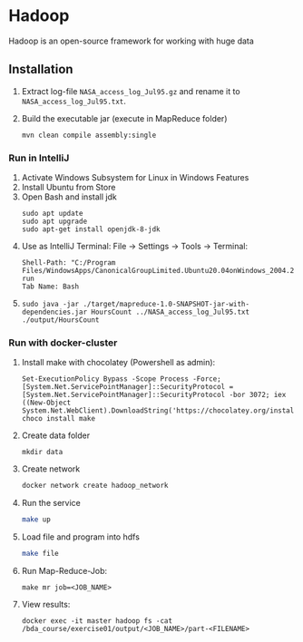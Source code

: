 # Hadoop
Hadoop is an open-source framework for working with huge data

## Installation

1. Extract log-file `NASA_access_log_Jul95.gz` and rename it to `NASA_access_log_Jul95.txt`.

1. Build the executable jar (execute in MapReduce folder)
   ```
   mvn clean compile assembly:single
   ```

### Run in IntelliJ

1. Activate Windows Subsystem for Linux in Windows Features
1. Install Ubuntu from Store
1. Open Bash and install jdk
   ```
   sudo apt update
   sudo apt upgrade
   sudo apt-get install openjdk-8-jdk
   ```
1. Use as IntelliJ Terminal: File -> Settings -> Tools -> Terminal:
   ```
   Shell-Path: "C:/Program Files/WindowsApps/CanonicalGroupLimited.Ubuntu20.04onWindows_2004.2020.424.0_x64__79rhkp1fndgsc/ubuntu2004.exe" run
   Tab Name: Bash
   ```
1.    
   ```
   sudo java -jar ./target/mapreduce-1.0-SNAPSHOT-jar-with-dependencies.jar HoursCount ../NASA_access_log_Jul95.txt ./output/HoursCount
   
   ```

### Run with docker-cluster

1. Install make with chocolatey (Powershell as admin):
   ```
   Set-ExecutionPolicy Bypass -Scope Process -Force; [System.Net.ServicePointManager]::SecurityProtocol = [System.Net.ServicePointManager]::SecurityProtocol -bor 3072; iex ((New-Object System.Net.WebClient).DownloadString('https://chocolatey.org/install.ps1'))
   choco install make
   ```
   
1. Create data folder
   ```
   mkdir data
   ```

1. Create network
   ``` bash
   docker network create hadoop_network
   ```

1. Run the service
   ``` bash
   make up 
   ```

1. Load file and program into hdfs
   ``` bash
   make file
   ```

1. Run Map-Reduce-Job:
   ```
   make mr job=<JOB_NAME>
   ```

1. View results:
   ```
   docker exec -it master hadoop fs -cat /bda_course/exercise01/output/<JOB_NAME>/part-<FILENAME>
   ```
